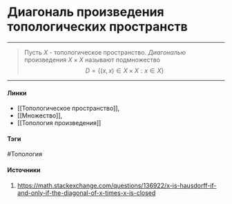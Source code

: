 # Диагональ произведения топологических пространств
***
> Пусть $X$ - топологическое пространство. *Диагональю* произведения $X\times X$ называют подмножество $$D=\{(x,x)\in X\times X :x\in X\}$$
***
#### Линки
- [[Топологическое пространство]],
- [[Множество]],
- [[Топология произведения]]
#### Тэги
 #Топология 
#### Источники
1. https://math.stackexchange.com/questions/136922/x-is-hausdorff-if-and-only-if-the-diagonal-of-x-times-x-is-closed